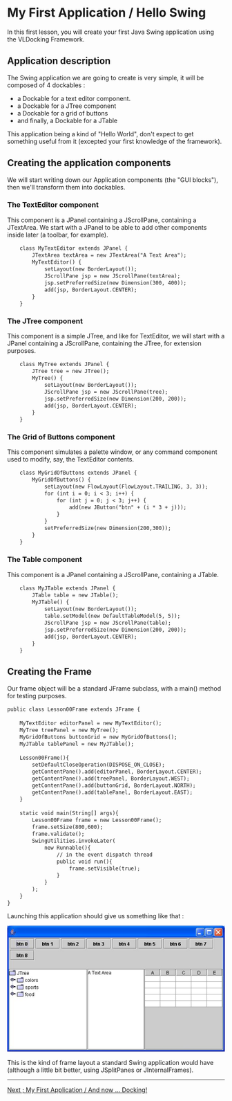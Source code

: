 
# My First Application / Hello Swing

In this first lesson, you will create your first Java Swing application using the VLDocking Framework.

## Application description

The Swing application we are going to create is very simple, it will be composed of 4 dockables :

* a Dockable for a text editor component.
* a Dockable for a JTree component
* a Dockable for a grid of buttons
* and finally, a Dockable for a JTable

This application being a kind of "Hello World", don't expect to get something useful from it (excepted your first knowledge of the framework).

## Creating the application components

We will start writing down our Application components (the "GUI blocks"), then we'll transform them into dockables.

### The TextEditor component

This component is a JPanel containing a JScrollPane, containing a JTextArea.
We start with a JPanel to be able to add other components inside later (a toolbar, for example).

```
	class MyTextEditor extends JPanel {
		JTextArea textArea = new JTextArea("A Text Area");
		MyTextEditor() {
			setLayout(new BorderLayout());
			JScrollPane jsp = new JScrollPane(textArea);
			jsp.setPreferredSize(new Dimension(300, 400));
			add(jsp, BorderLayout.CENTER);
		}
	}
```

### The JTree component
	
This component is a simple JTree, and like for TextEditor, we will start with a JPanel containing a JScrollPane, containing the JTree, for extension purposes.

```
	class MyTree extends JPanel {
		JTree tree = new JTree();
		MyTree() {
			setLayout(new BorderLayout());
			JScrollPane jsp = new JScrollPane(tree);
			jsp.setPreferredSize(new Dimension(200, 200));
			add(jsp, BorderLayout.CENTER);
		}
	}
```

### The Grid of Buttons component

This component simulates a palette window, or any command component used to modify, say, the TextEditor contents.

```
	class MyGridOfButtons extends JPanel {
		MyGridOfButtons() {
			setLayout(new FlowLayout(FlowLayout.TRAILING, 3, 3));
			for (int i = 0; i < 3; i++) {
				for (int j = 0; j < 3; j++) {
					add(new JButton("btn" + (i * 3 + j)));
				}
			}
			setPreferredSize(new Dimension(200,300));
		}
	}

```

### The Table component

This component is a JPanel containing a JScrollPane, containing a JTable.

```
	class MyJTable extends JPanel {
		JTable table = new JTable();
		MyJTable() {
			setLayout(new BorderLayout());
			table.setModel(new DefaultTableModel(5, 5));
			JScrollPane jsp = new JScrollPane(table);
			jsp.setPreferredSize(new Dimension(200, 200));
			add(jsp, BorderLayout.CENTER);
		}
	}
```

## Creating the Frame


Our frame object will be a standard JFrame subclass, with a main() method for testing purposes.

```
public class Lesson00Frame extends JFrame {

	MyTextEditor editorPanel = new MyTextEditor();
	MyTree treePanel = new MyTree();
	MyGridOfButtons buttonGrid = new MyGridOfButtons();
	MyJTable tablePanel = new MyJTable();

	Lesson00Frame(){
		setDefaultCloseOperation(DISPOSE_ON_CLOSE);
		getContentPane().add(editorPanel, BorderLayout.CENTER);
		getContentPane().add(treePanel, BorderLayout.WEST);
		getContentPane().add(buttonGrid, BorderLayout.NORTH);
		getContentPane().add(tablePanel, BorderLayout.EAST);
	}

	static void main(String[] args){
		Lesson00Frame frame = new Lesson00Frame();
		frame.setSize(800,600);
		frame.validate();
		SwingUtilities.invokeLater(
			new Runnable(){
				// in the event dispatch thread
				public void run(){
					frame.setVisible(true);
				}
			}
		);
	}
}
```

Launching this application should give us something like that :
	
![My First Frame, without docking](frame1.jpg "My First Frame, without docking")

This is the kind of frame layout a standard Swing application would have (although a little bit better, using JSplitPanes or JInternalFrames).

----

[Next ; My First Application  / And now ... Docking!](lesson-01.md)
